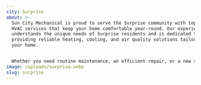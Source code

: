 ```yaml
---
city: Surprise
about: >-
  Sun City Mechanical is proud to serve the Surprise community with top-notch
  HVAC services that keep your home comfortable year-round. Our experienced team
  understands the unique needs of Surprise residents and is dedicated to
  providing reliable heating, cooling, and air quality solutions tailored to
  your home.


  Whether you need routine maintenance, an efficient repair, or a new system installation, our skilled technicians are here to help. We’re committed to ensuring your HVAC system operates smoothly, so you can enjoy a comfortable and worry-free living environment in Surprise.
image: /uploads/surprise.webp
slug: surprise
---
```

